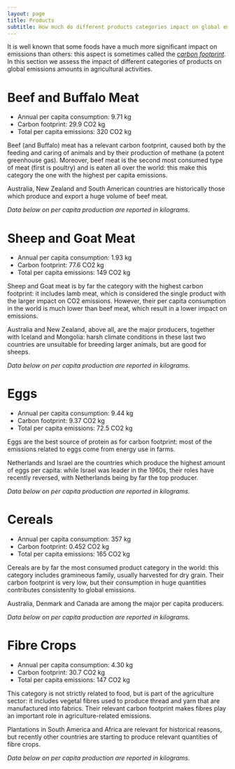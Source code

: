 ```yaml
---
layout: page
title: Products
subtitle: How much do different products categories impact on global emissions?
---
```


It is well known that some foods have a much more significant impact on emissions than others: this aspect is sometimes called the [*carbon footprint*](https://en.wikipedia.org/wiki/Carbon_footprint). In this section we assess the impact of different categories of products on global emissions amounts in agricultural activities.

# Beef and Buffalo Meat

* Annual per capita consumption: 9.71 kg
* Carbon footprint: 29.9 CO2 kg
* Total per capita emissions: 320 CO2 kg

Beef (and Buffalo) meat has a relevant carbon footprint, caused both by the feeding and caring of animals and by their production of methane (a potent greenhouse gas). Moreover, beef meat is the second most consumed type of meat (first is poultry) and is eaten all over the world: this make this category the one with the highest per capita emissions.

Australia, New Zealand and South American countries are historically those which produce and export a huge volume of beef meat.

*Data below on per capita production are reported in kilograms.*

<div class="flourish-embed" data-src="visualisation/1127426"></div><script src="https://public.flourish.studio/resources/embed.js"></script>

# Sheep and Goat Meat

* Annual per capita consumption: 1.93 kg
* Carbon footprint: 77.6 CO2 kg
* Total per capita emissions: 149 CO2 kg

Sheep and Goat meat is by far the category with the highest carbon footprint: it includes lamb meat, which is considered the single product with the larger impact on CO2 emissions. However, their per capita consumption in the world is much lower than beef meat, which result in a lower impact on emissions.

Australia and New Zealand, above all, are the major producers, together with Iceland and Mongolia: harsh climate conditions in these last two countries are unsuitable for breeding larger animals, but are good for sheeps.

*Data below on per capita production are reported in kilograms.*

<div class="flourish-embed" data-src="visualisation/1127448"></div><script src="https://public.flourish.studio/resources/embed.js"></script>

# Eggs

* Annual per capita consumption: 9.44 kg
* Carbon footprint: 9.37 CO2 kg
* Total per capita emissions: 72.5 CO2 kg

Eggs are the best source of protein as for carbon footprint: most of the emissions related to eggs come from energy use in farms.

Netherlands and Israel are the countries which produce the highest amount of eggs per capita: while Israel was leader in the 1960s, their roles have recently reversed, with Netherlands being by far the top producer.

*Data below on per capita production are reported in kilograms.*

<div class="flourish-embed" data-src="visualisation/1127428"></div><script src="https://public.flourish.studio/resources/embed.js"></script>

# Cereals

* Annual per capita consumption: 357 kg
* Carbon footprint: 0.452 CO2 kg
* Total per capita emissions: 165 CO2 kg

Cereals are by far the most consumed product category in the world: this category includes gramineous family, usually harvested for dry grain. Their carbon footprint is very low, but their consumption in huge quantities contributes consistenlty to global emissions.

Australia, Denmark and Canada are among the major per capita producers.

*Data below on per capita production are reported in kilograms.*

<div class="flourish-embed" data-src="visualisation/1127437"></div><script src="https://public.flourish.studio/resources/embed.js"></script>

# Fibre Crops

* Annual per capita consumption: 4.30 kg
* Carbon footprint: 30.7 CO2 kg
* Total per capita emissions: 147 CO2 kg

This category is not strictly related to food, but is part of the agriculture sector: it includes vegetal fibres used to produce thread and yarn that are manufactured into fabrics. Their relevant carbon footprint makes fibres play an important role in agriculture-related emissions.

Plantations in South America and Africa are relevant for historical reasons, but recently other countries are starting to produce relevant quantities of fibre crops.

*Data below on per capita production are reported in kilograms.*

<div class="flourish-embed" data-src="visualisation/1127441"></div><script src="https://public.flourish.studio/resources/embed.js"></script>
